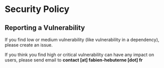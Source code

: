 # Security Policy

## Reporting a Vulnerability

If you find low or medium vulnerability (like vulnerability in a dependency), please create an issue.

If you think you find high or critical vulnerability can have any impact on users, please send email to **contact [at] fabien-hebuterne [dot] fr**
